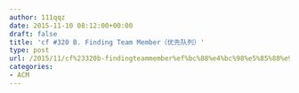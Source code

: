 ```yaml
---
author: 111qqz
date: 2015-11-10 08:12:00+00:00
draft: false
title: 'cf #320 B. Finding Team Member（优先队列）'
type: post
url: /2015/11/cf%23320b-findingteammember%ef%bc%88%e4%bc%98%e5%85%88%e9%98%9f%e5%88%97%ef%bc%89/
categories:
- ACM
---
```


